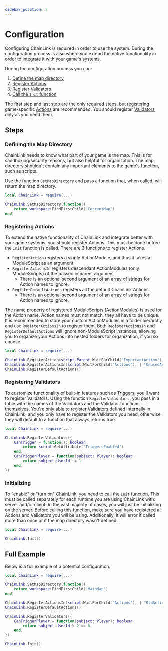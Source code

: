 ```yaml
---
sidebar_position: 2
---
```


# Configuration

Configuring ChainLink is required in order to use the system. During the configuration process is also where you extend the native functionality in order to integrate it with your game's systems.

During the configuration process you can:

1. [Define the map directory](#defining-the-map-directory)
2. [Register Actions](#registering-actions)
3. [Register Validators](#registering-validators)
4. [Call the `Init` function](#initializing)

The first step and last step are the only required steps, but registering game-specific [Actions](../concepts/actions) are recommended. You should register [Validators](../concepts/validators) only as you need them.

## Steps

### Defining the Map Directory

ChainLink needs to know what part of your game is the map. This is for sandboxing/security reasons, but also helpful for organization. The map directory shouldn't contain any important elements to the game's function, such as scripts.

Use the function `SetMapDirectory` and pass a function that, when called, will return the map directory.

```lua
local ChainLink = require(...)

ChainLink.SetMapDirectory(function()
	return workspace:FindFirstChild("CurrentMap")
end)
```

### Registering Actions

To extend the native functionality of ChainLink and integrate better with your game systems, you should register Actions. This must be done before the `Init` function is called. There are 3 functions to register Actions.

- `RegisterAction` registers a single ActionModule, and thus it takes a ModuleScript as an argument.
- `RegisterActionsIn` registers descendant ActionModules (only ModuleScripts) of the passed in parent argument.
	- There is an optional second argument of an array of strings for Action names to ignore.
- `RegisterDefaultActions` registers all the default ChainLink Actions.
	- There is an optional second argument of an array of strings for Action names to ignore.

The name property of registered ModuleScripts (ActionModules) is used for the Action name. Action names must not match; they all have to be unique. It is recommended to store your custom ActionModules in a folder hierarchy and use `RegisterActionsIn` to register them. Both `RegisterActionsIn` and `RegisterDefaultActions` will ignore non-ModuleScript instances, allowing you to organize your Actions into nested folders for organization, if you so choose.

```lua
local ChainLink = require(...)

ChainLink.RegisterAction(script.Parent:WaitForChild("ImportantAction"))
ChainLink.RegisterActionsIn(script:WaitForChild("Actions"), { "UnusedAction" })
ChainLink.RegisterDefaultActions()
```

### Registering Validators

To customize functionality of built-in features such as [Triggers](../concepts/triggers), you'll want to register Validators. Using the function `RegisterValidators`, you pass in a table with the names of the Validators and the Validator functions themselves. You're only able to register Validators defined internally in ChainLink, and you only have to register the Validators you need, otherwise they will default to a function that always returns true.

```lua
local ChainLink = require(...)

ChainLink.RegisterValidators({
	CanTrigger = function(): boolean
		return script:GetAttribute("TriggersEnabled")
	end,
	CanTriggerPlayer = function(subject: Player): boolean
		return subject.UserId ~= 1
	end,
})
```

### Initializing

To "enable" or "turn on" ChainLink, you need to call the `Init` function. This must be called separately for each runtime you are using ChainLink with: server and/or client. In the vast majority of cases, you will just be initializing on the server. Before calling this function, make sure you have registered all Actions and Validators you will be using. Additionally, it will error if called more than once or if the map directory wasn't defined.

```lua
local ChainLink = require(...)

ChainLink.Init()
```

## Full Example

Below is a full example of a potential configuration.

```lua
local ChainLink = require(...)

ChainLink.SetMapDirectory(function()
	return workspace:FindFirstChild("MainMap")
end)

ChainLink.RegisterActionsIn(script:WaitForChild("Actions"), { "OldAction" })
ChainLink.RegisterDefaultActions()

ChainLink.RegisterValidators({
	CanTriggerPlayer = function(subject: Player): boolean
		return subject.UserId % 2 == 0
	end,
})

ChainLink.Init()
```
